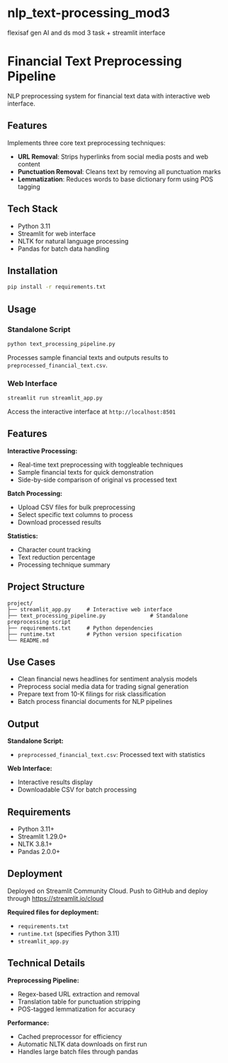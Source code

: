 # nlp_text-processing_mod3
flexisaf gen AI and ds mod 3 task + streamlit interface

# Financial Text Preprocessing Pipeline

NLP preprocessing system for financial text data with interactive web interface.

## Features

Implements three core text preprocessing techniques:

- **URL Removal**: Strips hyperlinks from social media posts and web content
- **Punctuation Removal**: Cleans text by removing all punctuation marks
- **Lemmatization**: Reduces words to base dictionary form using POS tagging

## Tech Stack

- Python 3.11
- Streamlit for web interface
- NLTK for natural language processing
- Pandas for batch data handling

## Installation

```bash
pip install -r requirements.txt
```

## Usage

### Standalone Script

```bash
python text_processing_pipeline.py
```

Processes sample financial texts and outputs results to `preprocessed_financial_text.csv`.

### Web Interface

```bash
streamlit run streamlit_app.py
```

Access the interactive interface at `http://localhost:8501`

## Features

**Interactive Processing:**
- Real-time text preprocessing with toggleable techniques
- Sample financial texts for quick demonstration
- Side-by-side comparison of original vs processed text

**Batch Processing:**
- Upload CSV files for bulk preprocessing
- Select specific text columns to process
- Download processed results

**Statistics:**
- Character count tracking
- Text reduction percentage
- Processing technique summary

## Project Structure

```
project/
├── streamlit_app.py     # Interactive web interface
├── text_processing_pipeline.py              # Standalone preprocessing script
├── requirements.txt     # Python dependencies
├── runtime.txt          # Python version specification
└── README.md
```

## Use Cases

- Clean financial news headlines for sentiment analysis models
- Preprocess social media data for trading signal generation
- Prepare text from 10-K filings for risk classification
- Batch process financial documents for NLP pipelines

## Output

**Standalone Script:**
- `preprocessed_financial_text.csv`: Processed text with statistics

**Web Interface:**
- Interactive results display
- Downloadable CSV for batch processing

## Requirements

- Python 3.11+
- Streamlit 1.29.0+
- NLTK 3.8.1+
- Pandas 2.0.0+

## Deployment

Deployed on Streamlit Community Cloud. Push to GitHub and deploy through https://streamlit.io/cloud

**Required files for deployment:**
- `requirements.txt`
- `runtime.txt` (specifies Python 3.11)
- `streamlit_app.py`

## Technical Details

**Preprocessing Pipeline:**
- Regex-based URL extraction and removal
- Translation table for punctuation stripping
- POS-tagged lemmatization for accuracy

**Performance:**
- Cached preprocessor for efficiency
- Automatic NLTK data downloads on first run
- Handles large batch files through pandas
